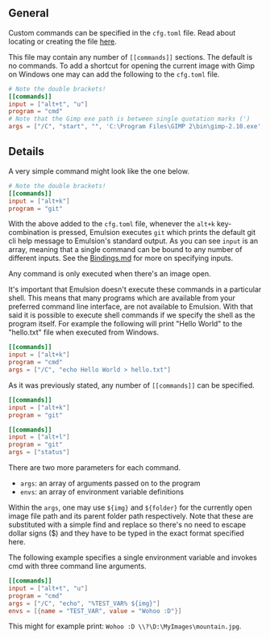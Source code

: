 
## General

Custom commands can be specified in the `cfg.toml` file. Read about locating or creating the file [here](README.md#custom-configuration).

This file may contain any number of `[[commands]]` sections. The default is no commands. To add a shortcut for opening the current image with Gimp on Windows one may can add the following to the `cfg.toml` file.

```toml
# Note the double brackets!
[[commands]]
input = ["alt+t", "u"]
program = "cmd"
# Note that the Gimp exe path is between single quotation marks (')
args = ["/C", "start", "", 'C:\Program Files\GIMP 2\bin\gimp-2.10.exe', "${img}"]
```

## Details

A very simple command might look like the one below.

```toml
# Note the double brackets!
[[commands]]
input = ["alt+k"]
program = "git"
```

With the above added to the `cfg.toml` file, whenever the `alt+k` key-combination is pressed, Emulsion executes `git` which prints the default git cli help message to Emulsion's standard output. As you can see `input` is an array, meaning that a single command can be bound to any number of different inputs. See the [Bindings.md](Bindings.md) for more on specifying inputs.

Any command is only executed when there's an image open.

It's important that Emulsion doesn't execute these commands in a particular shell. This means that many programs which are available from your preferred command line interface, are not available to Emulsion. With that said it is possible to execute shell commands if we specify the shell as the program itself. For example the following will print "Hello World" to the "hello.txt" file when executed from Windows.

```toml
[[commands]]
input = ["alt+k"]
program = "cmd"
args = ["/C", "echo Hello World > hello.txt"]
```

As it was previously stated, any number of `[[commands]]` can be specified.

```toml
[[commands]]
input = ["alt+k"]
program = "git"

[[commands]]
input = ["alt+l"]
program = "git"
args = ["status"]
```

There are two more parameters for each command.
- `args`: an array of arguments passed on to the program
- `envs`: an array of environment variable definitions

Within the `args`, one may use `${img}` and `${folder}` for the currently open image file path and its parent folder path respectively. Note that these are substituted with a simple find and replace so there's no need to escape dollar signs ($) and they have to be typed in the exact format specified here.

The following example specifies a single environment variable and invokes cmd with three command line arguments.

```toml
[[commands]]
input = ["alt+t", "u"]
program = "cmd"
args = ["/C", "echo", "%TEST_VAR% ${img}"]
envs = [{name = "TEST_VAR", value = "Wohoo :D"}]
```

This might for example print: `Wohoo :D \\?\D:\MyImages\mountain.jpg`.

